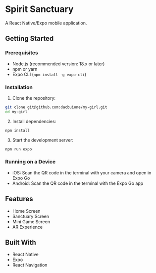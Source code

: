 # Spirit Sanctuary

A React Native/Expo mobile application.

## Getting Started

### Prerequisites

- Node.js (recommended version: 18.x or later)
- npm or yarn
- Expo CLI (`npm install -g expo-cli`)

### Installation

1. Clone the repository:
```bash
git clone git@github.com:dacbuione/my-girl.git
cd my-girl
```

2. Install dependencies:
```bash
npm install
```

3. Start the development server:
```bash
npm run expo
```

### Running on a Device

- iOS: Scan the QR code in the terminal with your camera and open in Expo Go
- Android: Scan the QR code in the terminal with the Expo Go app

## Features

- Home Screen
- Sanctuary Screen
- Mini Game Screen
- AR Experience

## Built With

- React Native
- Expo
- React Navigation 